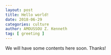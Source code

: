 ```yaml
---
layout: post
title: Hello world!
date: 2018-06-29
categories: culture
author: AMOUSSOU Z. Kenneth
tag: [ greeting ]
---
```


We will have some contents here soon. Thanks!
